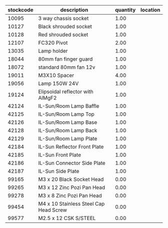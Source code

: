 |stockcode|description|quantity|location|
|---------|-----------|--------|--------|
|10095|3 way chassis socket|1.00||
|10127|Black shrouded socket|1.00||
|10128|Red shrouded socket|1.00||
|12107|FC320 Pivot|2.00||
|13035|Lamp holder|1.00||
|18044|80mm fan finger guard|1.00||
|18072|standard 80mm fan 12v|1.00||
|19011|M3X10 Spacer|4.00||
|19056|Lamp 150W 24V|1.00||
|19124|Elipsoidal reflector with AlMgF2|1.00||
|42124|IL-Sun/Room Lamp Baffle|1.00||
|42125|IL-Sun/Room Lamp Top|1.00||
|42126|IL-Sun/Room Lamp Base|1.00||
|42128|IL-Sun/Room Lamp Back|1.00||
|42129|IL-Sun/Room Lamp Plate|1.00||
|42184|IL-Sun Reflector Front Plate|1.00||
|42185|IL-Sun Front Plate|1.00||
|42186|IL-Sun Connector Side Plate|1.00||
|42187|IL-Sun Side Plate|1.00||
|99165|M3 x 20 Black Socket Head|0.00||
|99265|M3 x 12 Zinc Pozi Pan Head|0.00||
|99278|M3 x 8 Zinc Pozi Pan Head|0.00||
|99454|M4 x 10 Stainless Steel Cap Head Screw|0.00||
|99577|M2.5 x 12 CSK S/STEEL|0.00||
